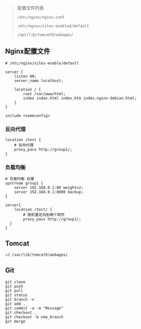 <!-- 
title: 08-Nginx+Tomcat
sort: 
--> 

> 配置文件列表
>
> `/etc/nginx/nginx.conf`
>
> `/etc/nginx/sites-enabled/default`
>
> `/opt/lib/tomcat9/webapps/`

## Nginx配置文件

```nginx
# /etc/nginx/sites-enable/default

server {
	listen 80;
    server_name localhost;

	location / {
		root /var/www/html;
		index index.html index.htm index.nginx-debian.html;
	}
}

include	<someconfig>
```

### 反向代理

```nginx
location /test {
	# 反向代理
	proxy_pass http://group1/;
}
```

### 负载均衡

```nginx
# 负载均衡 权重
upstream group1 {
   	server 192.168.0.1:80 weight=2;
    server 192.168.0.1:8080 backup;
}

server{
    location /test/ {
        # 随机重定向到两个网页
		proxy_pass http://group1/;
  }
}
```

## Tomcat

```bash
cd /var/lib/tomcat9/webapps/
```

## Git

```
git clone
git push
git pull
git status
git branch -v
git add .
git commit -a -m "Message"
git checkout .
git checkuot -b new_branch
git merge
```

